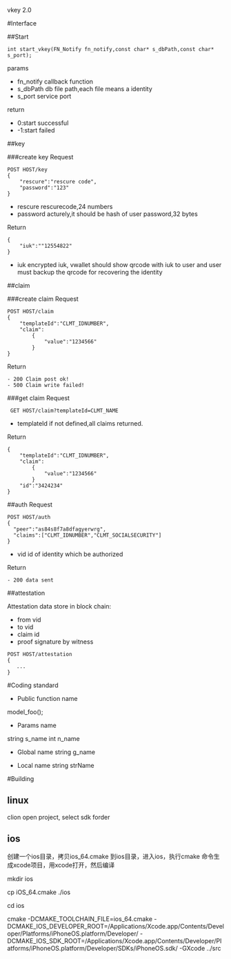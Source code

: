 vkey 2.0

#Interface

##Start

````
int start_vkey(FN_Notify fn_notify,const char* s_dbPath,const char* s_port);
````
params
- fn_notify callback function
- s_dbPath  db file path,each file means a identity
- s_port    service port

return
- 0:start successful
- -1:start failed

##key

###create key
Request
```
POST HOST/key
{
    "rescure":"rescure code",
    "password":"123"
}
```
- rescure   rescurecode,24 numbers
- password  acturely,it should be hash of user password,32 bytes

Return
```
{
    "iuk":""12554822"
}
```
- iuk   encrypted iuk, vwallet should show qrcode with iuk to user and user must backup the qrcode for recovering the identity
 
##claim

###create claim
Request
````
POST HOST/claim
{
    "templateId":"CLMT_IDNUMBER",
    "claim":
        {
            "value":"1234566"
        }
}
````
Return
````
- 200 Claim post ok! 
- 500 Claim write failed!
````

###get claim
Request
````
 GET HOST/claim?templateId=CLMT_NAME
````
- templateId    if not defined,all claims returned.

Return

````
{
    "templateId":"CLMT_IDNUMBER",
    "claim":
        {
            "value":"1234566"
        }
    "id":"3424234"
}
````

##auth
Request
```
POST HOST/auth
{
  "peer":"as84s8f7a8dfagyerwrg",
  "claims":["CLMT_IDNUMBER","CLMT_SOCIALSECURITY"]
}
```

- vid   id of identity which be authorized

Return
```
- 200 data sent
```

##attestation

Attestation data store in block chain:
- from vid
- to vid
- claim id
- proof signature by witness


```
POST HOST/attestation
{
   ...
}
```

#Coding standard

- Public function name

model_foo();

- Params name

string s_name
int    n_name

- Global name
string g_name


- Local name
string strName

#Building

## linux

clion open project, select sdk forder

## ios

创建一个ios目录，拷贝ios_64.cmake 到ios目录，进入ios，执行cmake 命令生成xcode项目，用xcode打开，然后编译

mkdir ios

cp iOS_64.cmake ./ios

cd ios

cmake -DCMAKE_TOOLCHAIN_FILE=ios_64.cmake  -DCMAKE_IOS_DEVELOPER_ROOT=/Applications/Xcode.app/Contents/Developer/Platforms/iPhoneOS.platform/Developer/ -DCMAKE_IOS_SDK_ROOT=/Applications/Xcode.app/Contents/Developer/Platforms/iPhoneOS.platform/Developer/SDKs/iPhoneOS.sdk/  -GXcode ../src
